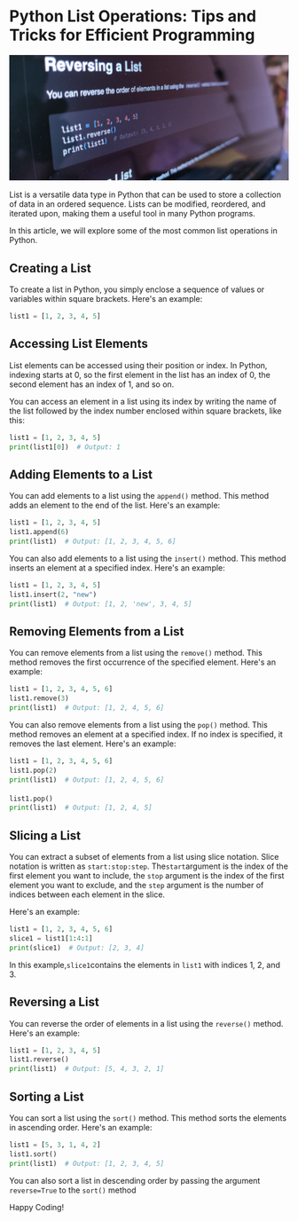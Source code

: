 # **Python List Operations: Tips and Tricks for Efficient Programming**

<img src="https://github.com/rhoitjadhav/blogs-collection/blob/main/images/python-list-operations-tips-and-tricks-for-efficient-programming.jpeg">


List is a versatile data type in Python that can be used to store a collection of data in an ordered sequence. Lists can
be modified, reordered, and iterated upon, making them a useful tool in many Python programs.

In this article, we will explore some of the most common list operations in Python.

## **Creating a List**

To create a list in Python, you simply enclose a sequence of values or variables within square brackets. Here's an
example:

```python
list1 = [1, 2, 3, 4, 5]
```

## **Accessing List Elements**

List elements can be accessed using their position or index. In Python, indexing starts at 0, so the first element in
the list has an index of 0, the second element has an index of 1, and so on.

You can access an element in a list using its index by writing the name of the list followed by the index number
enclosed within square brackets, like this:

```python
list1 = [1, 2, 3, 4, 5]
print(list1[0])  # Output: 1
```

## **Adding Elements to a List**

You can add elements to a list using the `append()` method. This method adds an element to the end of the list. Here's
an example:

```python
list1 = [1, 2, 3, 4, 5]
list1.append(6)
print(list1)  # Output: [1, 2, 3, 4, 5, 6]
```

You can also add elements to a list using the `insert()` method. This method inserts an element at a specified index.
Here's an example:

```python
list1 = [1, 2, 3, 4, 5]
list1.insert(2, "new")
print(list1)  # Output: [1, 2, 'new', 3, 4, 5]
```

## **Removing Elements from a List**

You can remove elements from a list using the `remove()` method. This method removes the first occurrence of the
specified element. Here's an example:

```python
list1 = [1, 2, 3, 4, 5, 6]
list1.remove(3)
print(list1)  # Output: [1, 2, 4, 5, 6]
```

You can also remove elements from a list using the `pop()` method. This method removes an element at a specified
index. If no index is specified, it removes the last element. Here's an example:

```python
list1 = [1, 2, 3, 4, 5, 6]
list1.pop(2)
print(list1)  # Output: [1, 2, 4, 5, 6]

list1.pop()
print(list1)  # Output: [1, 2, 4, 5]
```

## **Slicing a List**

You can extract a subset of elements from a list using slice notation. Slice notation is written as `start:stop:step`.
The`start`argument is the index of the first element you want to include, the `stop` argument is the index of the first
element you want to exclude, and the `step` argument is the number of indices between each element in the slice.

Here's an example:

```python
list1 = [1, 2, 3, 4, 5, 6]
slice1 = list1[1:4:1]
print(slice1)  # Output: [2, 3, 4]
```

In this example,`slice1`contains the elements in `list1` with indices 1, 2, and 3.

## **Reversing a List**

You can reverse the order of elements in a list using the `reverse()` method. Here's an example:

```python
list1 = [1, 2, 3, 4, 5]
list1.reverse()
print(list1)  # Output: [5, 4, 3, 2, 1]
```

## **Sorting a List**

You can sort a list using the `sort()` method. This method sorts the elements in ascending order. Here's an example:

```python
list1 = [5, 3, 1, 4, 2]
list1.sort()
print(list1)  # Output: [1, 2, 3, 4, 5]
```

You can also sort a list in descending order by passing the argument `reverse=True`  to the `sort()` method

Happy Coding!